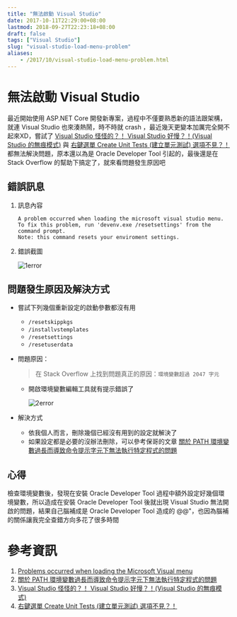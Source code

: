 ```yaml
---
title: "無法啟動 Visual Studio"
date: 2017-10-11T22:29:00+08:00
lastmod: 2018-09-27T22:23:18+08:00
draft: false
tags: ["Visual Studio"]
slug: "visual-studio-load-menu-problem"
aliases:
    - /2017/10/visual-studio-load-menu-problem.html
---
```

# 無法啟動 Visual Studio
最近開始使用 ASP.NET Core 開發新專案，過程中不僅要熟悉新的語法跟架構，就連 Visual Studio 也來湊熱鬧，時不時就 crash ，最近幾天更變本加厲完全開不起來XD，嘗試了 [Visual Studio 怪怪的？！ Visual Studio 好慢？！(Visual Studio 的無痕模式)](http://blog.yowko.com/2016/12/visual-studio-safe-mode.html) 與 [右鍵選單 Create Unit Tests (建立單元測試) 選項不見？！](https://blog.yowko.com/2017/05/missing-create-unit-tests.html) 都無法解決問題，原本還以為是 Oracle Developer Tool 引起的，最後還是在 Stack Overflow 的幫助下搞定了，就來看問題發生原因吧

## 錯誤訊息

1.  訊息內容

    ```
    A problem occurred when loading the microsoft visual studio menu.
    To fix this problem, run 'devenv.exe /resetsettings' from the command prompt.
    Note: this command resets your enviroment settings.
    ```

2.  錯誤截圖

    ![1error](https://user-images.githubusercontent.com/3851540/31422121-4bb61370-ae7e-11e7-95be-e6c18b0366ad.png)

## 問題發生原因及解決方式

*   嘗試下列幾個重新設定的啟動參數都沒有用
    *   `/resetskippkgs`
    *   `/installvstemplates`
    *   `/resetsettings`
    *   `/resetuserdata`

*   問題原因：

    > 在 Stack Overflow 上找到問題真正的原因：`環境變數超過 2047 字元`

    *   開啟環境變數編輯工具就有提示錯誤了

        ![2error](https://user-images.githubusercontent.com/3851540/31422122-4bdea8c6-ae7e-11e7-9c00-0a1a33aa5e6e.png)

*   解決方式

    *   依我個人而言，刪除幾個已經沒有用到的設定就解決了
    *   如果設定都是必要的沒辦法刪除，可以參考保哥的文章 [關於 PATH 環境變數過長而導致命令提示字元下無法執行特定程式的問題](https://blog.miniasp.com/post/2015/09/07/Maximum-length-of-PATH-environment-variable.aspx)



## 心得

檢查環境變數後，發現在安裝 Oracle Developer Tool 過程中額外設定好幾個環境變數，所以造成在安裝 Oracle Developer Tool 後就出現 Visual Studio 無法開啟的問題，結果自己腦補成是 Oracle Developer Tool 造成的 @@"，也因為腦補的關係讓我完全查錯方向多花了很多時間

# 參考資訊

1.  [Problems occurred when loading the Microsoft Visual menu](https://stackoverflow.com/questions/25506703/problems-occurred-when-loading-the-microsoft-visual-menu)
2.  [關於 PATH 環境變數過長而導致命令提示字元下無法執行特定程式的問題](https://blog.miniasp.com/post/2015/09/07/Maximum-length-of-PATH-environment-variable.aspx)
3.  [Visual Studio 怪怪的？！ Visual Studio 好慢？！(Visual Studio 的無痕模式)](http://blog.yowko.com/2016/12/visual-studio-safe-mode.html)
4.  [右鍵選單 Create Unit Tests (建立單元測試) 選項不見？！](https://blog.yowko.com/2017/05/missing-create-unit-tests.html)
